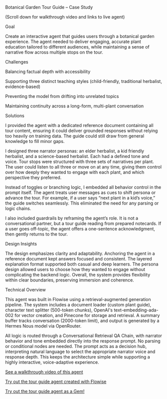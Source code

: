Botanical Garden Tour Guide – Case Study

(Scroll down for walkthrough video and links to live agent)

Goal

Create an interactive agent that guides users through a botanical garden experience. The agent needed to deliver engaging, accurate plant education tailored to different audiences, while maintaining a sense of narrative flow across multiple stops on the tour.

Challenges

Balancing factual depth with accessibility

Supporting three distinct teaching styles (child-friendly, traditional herbalist, evidence-based)

Preventing the model from drifting into unrelated topics

Maintaining continuity across a long-form, multi-plant conversation

Solutions

I provided the agent with a dedicated reference document containing all tour content, ensuring it could deliver grounded responses without relying too heavily on training data. The guide could still draw from general knowledge to fill minor gaps.

I designed three narrator personas: an elder herbalist, a kid friendly herbalist, and a science-based herbalist. Each had a defined tone and voice. Tour stops were structured with three sets of narratives per plant. The user could listen to all three or move on at any time, giving them control over how deeply they wanted to engage with each plant, and which perspective they preferred.

Instead of toggles or branching logic, I embedded all behavior control in the prompt itself. The agent treats user messages as cues to shift persona or advance the tour. For example, if a user says “next plant in a kid’s voice,” the guide switches seamlessly. This eliminated the need for any parsing or logic chains.

I also included guardrails by reframing the agent’s role. It is not a conversational partner, but a tour guide reading from prepared notecards. If a user goes off-topic, the agent offers a one-sentence acknowledgment, then gently returns to the tour.

Design Insights

The design emphasizes clarity and adaptability. Anchoring the agent in a reference document kept answers focused and consistent. The layered explanation format supported both casual and deep learners. The persona design allowed users to choose how they wanted to engage without complicating the backend logic. Overall, the system provides flexibility within clear boundaries, preserving immersion and coherence.

Technical Overview

This agent was built in Flowise using a retrieval-augmented generation pipeline. The system includes a document loader (custom plant guide), character text splitter (500-token chunks), OpenAI's text-embedding-ada-002 for vector creation, and Pinecone for storage and retrieval. A summary buffer tracks conversation (2000-token limit), and output is generated by a Hermes Nous model via OpenRouter.

All logic is routed through a Conversational Retrieval QA Chain, with narrator behavior and tone embedded directly into the response prompt. No parsing or conditional nodes are needed. The prompt acts as a decision hub, interpreting natural language to select the appropriate narrator voice and response depth. This keeps the architecture simple while supporting a highly interactive, voice-adaptive experience.

[See a walkthrough video of this agent](https://youtu.be/T7zNl-zhaVw?si=FusoXFn1KKJ2g8ue)

[Try out the tour guide agent created with Flowise](https://cloud.flowiseai.com/chatbot/249394e7-66cb-44d9-9f4d-67bd32568929)

[Try out the tour guide agent as a Gem!](https://gemini.google.com/gem/791cbe7320ac/81ec116e59d2e1b7)
